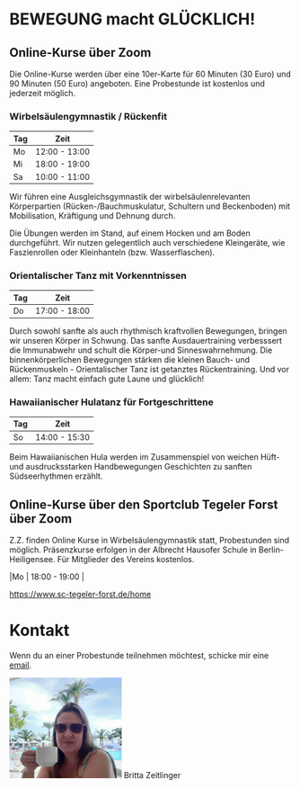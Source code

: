 # BEWEGUNG macht GLÜCKLICH!

## Online-Kurse über Zoom

Die Online-Kurse werden über eine 10er-Karte für 60 Minuten (30 Euro) und 90 Minuten (50 Euro) angeboten. Eine Probestunde ist kostenlos und jederzeit möglich.

### Wirbelsäulengymnastik / Rückenfit


| Tag           | Zeit          |
| ------------- | ------------- |
| Mo            | 12:00 - 13:00 |
| Mi            | 18:00 - 19:00 |
| Sa            | 10:00 - 11:00 |


Wir führen eine Ausgleichsgymnastik der wirbelsäulenrelevanten Körperpartien (Rücken-/Bauchmuskulatur, Schultern und Beckenboden) mit
Mobilisation, Kräftigung und Dehnung durch.

Die Übungen werden im Stand, auf einem Hocken und am Boden durchgeführt. Wir nutzen gelegentlich auch verschiedene Kleingeräte,
wie Faszienrollen oder Kleinhanteln (bzw. Wasserflaschen).


### Orientalischer Tanz mit Vorkenntnissen

| Tag           | Zeit          |
| ------------- | ------------- |
| Do            | 17:00 - 18:00 |

Durch sowohl sanfte als auch rhythmisch kraftvollen Bewegungen, bringen wir unseren Körper in Schwung. Das sanfte Ausdauertraining verbesssert die Immunabwehr und schult die Körper-und Sinneswahrnehmung. Die binnenkörperlichen Bewegungen stärken die kleinen Bauch- und Rückenmuskeln - Orientalischer Tanz ist getanztes Rückentraining. Und vor allem: Tanz macht einfach gute Laune und glücklich!


### Hawaiianischer Hulatanz für Fortgeschrittene

| Tag           | Zeit          |
| ------------- | ------------- |
| So            | 14:00 - 15:30 |

Beim Hawaiianischen Hula werden im Zusammenspiel von weichen Hüft- und ausdrucksstarken Handbewegungen Geschichten zu sanften Südseerhythmen erzählt. 



## Online-Kurse über den Sportclub Tegeler Forst über Zoom

Z.Z. finden Online Kurse in Wirbelsäulengymnastik statt, Probestunden sind möglich. Präsenzkurse erfolgen in der Albrecht Hausofer Schule in Berlin-Heiligensee. Für Mitglieder des Vereins kostenlos.

|Mo             | 18:00 - 19:00 | 

https://www.sc-tegeler-forst.de/home


# Kontakt

Wenn du an einer Probestunde teilnehmen möchtest, schicke mir eine [email](mailto:britta@zeitlinger.de?subject=Kurse).

<img src="assets/britta.jpg" width="200"> Britta Zeitlinger


